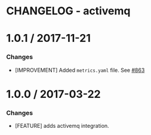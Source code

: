 # CHANGELOG - activemq

1.0.1 / 2017-11-21
==================

### Changes

* [IMPROVEMENT] Added `metrics.yaml` file. See [#863][]

1.0.0 / 2017-03-22
==================

### Changes

* [FEATURE] adds activemq integration.

[#863]: https://github.com/DataDog/integrations-core/issues/863

[#863]: https://github.com/DataDog/integrations-core/issues/863

[#863]: https://github.com/DataDog/integrations-core/issues/863

